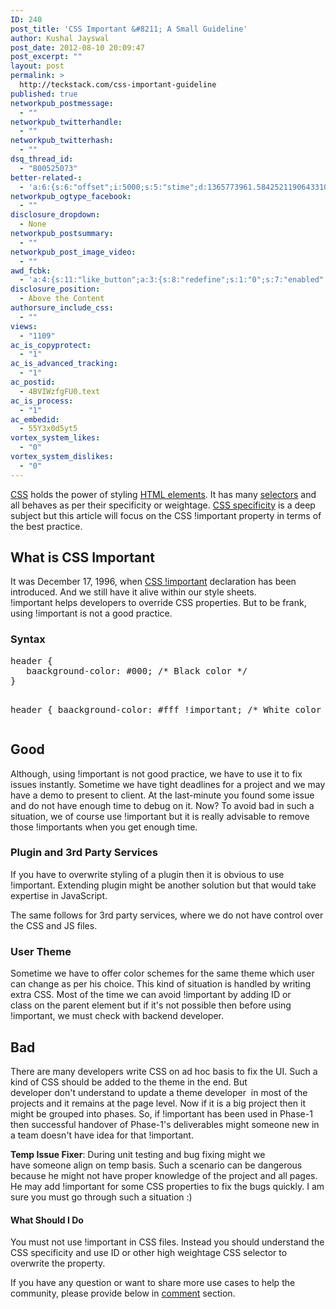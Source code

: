 ```yaml
---
ID: 240
post_title: 'CSS Important &#8211; A Small Guideline'
author: Kushal Jayswal
post_date: 2012-08-10 20:09:47
post_excerpt: ""
layout: post
permalink: >
  http://teckstack.com/css-important-guideline
published: true
networkpub_postmessage:
  - ""
networkpub_twitterhandle:
  - ""
networkpub_twitterhash:
  - ""
dsq_thread_id:
  - "800525073"
better-related-:
  - 'a:6:{s:6:"offset";i:5000;s:5:"stime";d:1365773961.5842521190643310546875;s:7:"queries";i:14;i:240;a:41:{i:1590;d:25.9658069610595703125;i:1519;d:36.883419036865234375;i:1352;d:46.74109649658203125;i:1323;d:39.915332794189453125;i:206;d:49.15369708721453889666008763015270233154296875;i:1197;d:32.986385345458984375;i:1104;d:28.191997528076171875;i:970;d:21.6909809112548828125;i:937;d:18.219898223876953125;i:912;d:20.480106353759765625;i:893;d:20.831958770751953125;i:874;d:31.18837840740497568958744523115456104278564453125;i:846;d:66.3939845745380097241650219075381755828857421875;i:792;d:44.88757148155799114874753286130726337432861328125;i:774;d:19.3114414215087890625;i:731;d:50.98831675602838942040762049145996570587158203125;i:638;d:19.8136444091796875;i:641;d:22.161342620849609375;i:439;d:23.3682498931884765625;i:401;d:24.152782440185546875;i:340;d:80.4734652592585604224950657226145267486572265625;i:200;d:28.8702239990234375;i:263;d:56.630624330960785073330043815076351165771484375;i:256;d:68.9535390413724371683201752603054046630859375;i:220;d:119.803933950570893784970394335687160491943359375;i:193;d:34.500469207763671875;i:181;d:54.912133730374847573330043815076351165771484375;i:165;d:34.57672940767728420041748904623091220855712890625;i:154;d:9.097400665283203125;i:146;d:36.3366851806640625;i:141;d:10.33405017852783203125;i:134;d:15.91535854339599609375;i:126;d:23.2847766876220703125;i:111;d:12.7651920318603515625;i:99;d:4.310210704803466796875;i:88;d:17.4683895111083984375;i:82;d:8.9462146759033203125;i:78;d:1.18196856975555419921875;i:48;d:17.9295101165771484375;i:42;d:0.661465108394622802734375;i:24;d:42.944622039794921875;}s:5:"etime";d:1365773961.6165049076080322265625;s:5:"ctime";i:1365773961;}'
networkpub_ogtype_facebook:
  - ""
disclosure_dropdown:
  - None
networkpub_postsummary:
  - ""
networkpub_post_image_video:
  - ""
awd_fcbk:
  - 'a:4:{s:11:"like_button";a:3:{s:8:"redefine";s:1:"0";s:7:"enabled";s:1:"0";s:5:"place";s:3:"top";}s:9:"opengraph";a:1:{s:11:"object_link";s:0:"";}s:7:"awd_ogp";a:16:{s:2:"id";s:0:"";s:12:"object_title";s:0:"";s:6:"locale";s:5:"en_US";s:10:"determiner";s:4:"auto";s:5:"title";s:7:"%TITLE%";s:4:"type";s:7:"article";s:11:"custom_type";s:10:"teckstack:";s:11:"description";s:13:"%DESCRIPTION%";s:9:"site_name";s:12:"%BLOG_TITLE%";s:3:"url";s:5:"%URL%";s:27:"auto_load_images_attachment";s:1:"0";s:6:"images";a:1:{i:0;s:0:"";}s:27:"auto_load_videos_attachment";s:1:"0";s:6:"videos";a:1:{i:0;s:0:"";}s:27:"auto_load_audios_attachment";s:1:"0";s:6:"audios";a:1:{i:0;s:0:"";}}s:30:"_nonce_options_save_ogp_object";s:10:"89f594fc89";}'
disclosure_position:
  - Above the Content
authorsure_include_css:
  - ""
views:
  - "1109"
ac_is_copyprotect:
  - "1"
ac_is_advanced_tracking:
  - "1"
ac_postid:
  - 4BVIWzfgFU0.text
ac_is_process:
  - "1"
ac_embedid:
  - 55Y3x0d5yt5
vortex_system_likes:
  - "0"
vortex_system_dislikes:
  - "0"
---
```

<p style="text-align: left;"><a href="/css" target="_blank">CSS</a> holds the power of styling <a href="http://www.w3.org/TR/html-markup/elements.html" target="_blank">HTML elements</a>. It has many <a href="http://www.w3.org/TR/selectors/" target="_blank">selectors</a> and all behaves as per their specificity or weightage. <a href="http://teckstack.com/how-to-deal-with-issues-in-css-specificity">CSS specificity</a> is a deep subject but this article will focus on the CSS !important property in terms of the best practice.</p>

<h2 style="text-align: left;">What is CSS Important</h2>
It was December 17, 1996, when <a href="http://www.w3.org/TR/REC-CSS1-961217#important">CSS !important</a> declaration has been introduced. And we still have it alive within our style sheets. !important helps developers to override CSS properties. But to be frank, using !important is not a good practice.
<h3>Syntax</h3>
<pre class="prettyprint">header {
   baackground-color: #000; /* Black color */
}

header {
   baackground-color: #fff !important; /* White color */
}
</pre>
<h2>Good</h2>
Although, using !important is not good practice, we have to use it to fix issues instantly. Sometime we have tight deadlines for a project and we may have a demo to present to client. At the last-minute you found some issue and do not have enough time to debug on it. Now? To avoid bad in such a situation, we of course use !important but it is really advisable to remove those !importants when you get enough time.
<h3>Plugin and 3rd Party Services</h3>
If you have to overwrite styling of a plugin then it is obvious to use !important. Extending plugin might be another solution but that would take expertise in JavaScript.

The same follows for 3rd party services, where we do not have control over the CSS and JS files.
<h3>User Theme</h3>
Sometime we have to offer color schemes for the same theme which user can change as per his choice. This kind of situation is handled by writing extra CSS. Most of the time we can avoid !important by adding ID or class on the parent element but if it's not possible then before using !important, we must check with backend developer.
<h2>Bad</h2>
There are many developers write CSS on ad hoc basis to fix the UI. Such a kind of CSS should be added to the theme in the end. But developer don't understand to update a theme developer  in most of the projects and it remains at the page level. Now if it is a big project then it might be grouped into phases. So, if !important has been used in Phase-1 then successful handover of Phase-1's deliverables might someone new in a team doesn't have idea for that !important.

<strong>Temp Issue Fixer</strong>: During unit testing and bug fixing might we have someone align on temp basis. Such a scenario can be dangerous because he might not have proper knowledge of the project and all pages. He may add !important for some CSS properties to fix the bugs quickly. I am sure you must go through such a situation :)
<h4>What Should I Do</h4>
You must not use !important in CSS files. Instead you should understand the CSS specificity and use ID or other high weightage CSS selector to overwrite the property.

If you have any question or want to share more use cases to help the community, please provide below in <a href="#comments" target="_blank">comment</a> section.
